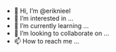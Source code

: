 - 👋 Hi, I’m @eriknieel
- 👀 I’m interested in ...
- 🌱 I’m currently learning ...
- 💞️ I’m looking to collaborate on ...
- 📫 How to reach me ...

<!---
eriknieel/eriknieel is a ✨ special ✨ repository because its `README.md` (this file) appears on your GitHub profile.
You can click the Preview link to take a look at your changes.
--->
